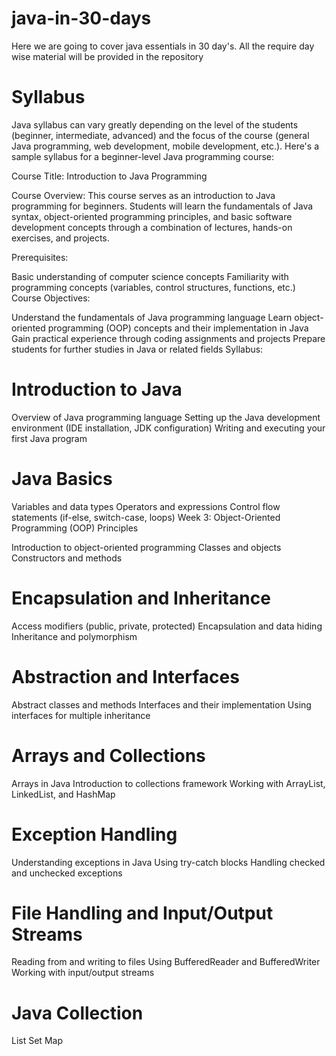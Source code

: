 # java-in-30-days

Here we are going to cover java essentials in 30 day's.
All the require day wise material will be provided in the repository

# Syllabus

 Java syllabus can vary greatly depending on the level of the students (beginner, intermediate, advanced) and the focus of the course
 (general Java programming, web development, mobile development, etc.). Here's a sample syllabus for a beginner-level Java programming course:


 Course Title: Introduction to Java Programming

Course Overview:
This course serves as an introduction to Java programming for beginners. Students will learn the fundamentals of Java syntax, object-oriented programming principles, and basic software development concepts through a combination of lectures, hands-on exercises, and projects.

Prerequisites:

Basic understanding of computer science concepts
Familiarity with programming concepts (variables, control structures, functions, etc.)
Course Objectives:

Understand the fundamentals of Java programming language
Learn object-oriented programming (OOP) concepts and their implementation in Java
Gain practical experience through coding assignments and projects
Prepare students for further studies in Java or related fields
Syllabus:

 # Introduction to Java

Overview of Java programming language
Setting up the Java development environment (IDE installation, JDK configuration)
Writing and executing your first Java program

# Java Basics
Variables and data types
Operators and expressions
Control flow statements (if-else, switch-case, loops)
Week 3: Object-Oriented Programming (OOP) Principles

Introduction to object-oriented programming
Classes and objects
Constructors and methods

# Encapsulation and Inheritance

Access modifiers (public, private, protected)
Encapsulation and data hiding
Inheritance and polymorphism


# Abstraction and Interfaces
Abstract classes and methods
Interfaces and their implementation
Using interfaces for multiple inheritance


# Arrays and Collections

Arrays in Java
Introduction to collections framework
Working with ArrayList, LinkedList, and HashMap

# Exception Handling
Understanding exceptions in Java
Using try-catch blocks
Handling checked and unchecked exceptions


# File Handling and Input/Output Streams

Reading from and writing to files
Using BufferedReader and BufferedWriter
Working with input/output streams

# Java Collection
List
Set
Map

